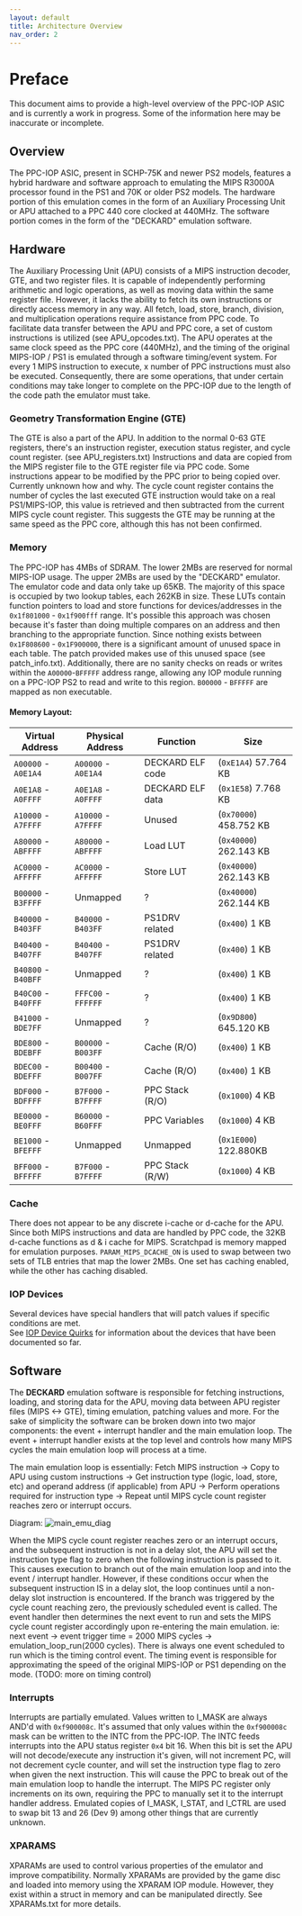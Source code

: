```yaml
---
layout: default
title: Architecture Overview
nav_order: 2
---
```


# Preface
This document aims to provide a high-level overview of the PPC-IOP ASIC and is currently a work in progress. Some of the information here may be inaccurate or incomplete.

## Overview
The PPC-IOP ASIC, present in SCHP-75K and newer PS2 models, features a hybrid hardware and software approach to 
emulating the MIPS R3000A processor found in the PS1 and 70K or older PS2 models. The hardware portion of this emulation
comes in the form of an Auxiliary Processing Unit or APU attached to a PPC 440 core clocked at 440MHz. 
The software portion comes in the form of the "DECKARD" emulation software.

## Hardware
The Auxiliary Processing Unit (APU) consists of a MIPS instruction decoder, GTE, and two register files. It is 
capable of independently performing arithmetic and logic operations, as well as moving data within the same register file.
However, it lacks the ability to fetch its own instructions or directly access memory in any way. All fetch, load, store,
branch, division, and multiplication operations require assistance from PPC code. To facilitate data transfer between 
the APU and PPC core, a set of custom instructions is utilized (see APU_opcodes.txt). The APU operates at the same 
clock speed as the PPC core (440MHz), and the timing of the original MIPS-IOP / PS1 is emulated through a software 
timing/event system. For every 1 MIPS instruction to execute, x number of PPC instructions must also be executed. 
Consequently, there are some operations, that under certain conditions may take longer to complete on the PPC-IOP 
due to the length of the code path the emulator must take.

### Geometry Transformation Engine (GTE)
The GTE is also a part of the APU. In addition to the normal 0-63 GTE registers, there's an instruction register, 
execution status register, and cycle count register. (see APU_registers.txt) Instructions and data are copied from the
MIPS register file to the GTE register file via PPC code. Some instructions appear to be modified by the PPC prior 
to being copied over. Currently unknown how and why. The cycle count register contains the number of cycles the last
executed GTE instruction would take on a real PS1/MIPS-IOP, this value is retrieved and then subtracted from the 
current MIPS cycle count register. This suggests the GTE may be running at the same speed as the PPC core, although this has not been confirmed.

### Memory
The PPC-IOP has 4MBs of SDRAM. The lower 2MBs are reserved for normal MIPS-IOP usage. The upper 2MBs are used by 
the "DECKARD" emulator. The emulator code and data only take up 65KB. The majority of this space is occupied by two 
lookup tables, each 262KB in size. These LUTs contain function pointers to load and store functions for devices/addresses
in the `0x1f801000` - `0x1f900fff` range. It's possible this approach was chosen because it's faster than doing multiple
compares on an address and then branching to the appropriate function. Since nothing exists between `0x1F808600` - `0x1F900000`,
there is a significant amount of unused space in each table. The patch provided makes use of this unused space (see patch_info.txt).
Additionally, there are no sanity checks on reads or writes within the `A00000`-`BFFFFF` address range, allowing any 
IOP module running on a PPC-IOP PS2 to read and write to this region. `B00000` - `BFFFFF` are mapped as non executable.

#### Memory Layout:

|   Virtual Address   |   Physical Address  |     Function     |          Size          |
|---------------------|---------------------|------------------|------------------------|
| `A00000` - `A0E1A4` | `A00000` - `A0E1A4` | DECKARD ELF code | (`0xE1A4`)  57.764 KB  |
| `A0E1A8` - `A0FFFF` | `A0E1A8` - `A0FFFF` | DECKARD ELF data | (`0x1E58`)  7.768 KB   |
| `A10000` - `A7FFFF` | `A10000` - `A7FFFF` | Unused           | (`0x70000`) 458.752 KB |
| `A80000` - `ABFFFF` | `A80000` - `ABFFFF` | Load LUT         | (`0x40000`) 262.143 KB |
| `AC0000` - `AFFFFF` | `AC0000` - `AFFFFF` | Store LUT        | (`0x40000`) 262.143 KB |
| `B00000` - `B3FFFF` | Unmapped            | ?                | (`0x40000`) 262.144 KB |
| `B40000` - `B403FF` | `B40000` - `B403FF` | PS1DRV related   | (`0x400`)   1 KB       |
| `B40400` - `B407FF` | `B40400` - `B407FF` | PS1DRV related   | (`0x400`)   1 KB       |
| `B40800` - `B40BFF` | Unmapped            | ?                | (`0x400`)   1 KB       |
| `B40C00` - `B40FFF` | `FFFC00` - `FFFFFF` | ?                | (`0x400`)   1 KB       |
| `B41000` - `BDE7FF` | Unmapped            | ?                | (`0x9D800`) 645.120 KB |
| `BDE800` - `BDEBFF` | `B00000` - `B003FF` | Cache (R/O)      | (`0x400`)   1 KB       |
| `BDEC00` - `BDEFFF` | `B00400` - `B007FF` | Cache (R/O)      | (`0x400`)   1 KB       |
| `BDF000` - `BDFFFF` | `B7F000` - `B7FFFF` | PPC Stack (R/O)  | (`0x1000`)  4 KB       |
| `BE0000` - `BE0FFF` | `B60000` - `B60FFF` | PPC Variables    | (`0x1000`)  4 KB       |
| `BE1000` - `BFEFFF` | Unmapped            | Unmapped         | (`0x1E000`) 122.880KB  |
| `BFF000` - `BFFFFF` | `B7F000` - `B7FFFF` | PPC Stack (R/W)  | (`0x1000`)  4 KB       |

### Cache
There does not appear to be any discrete i-cache or d-cache for the APU. Since both MIPS instructions and data are 
handled by PPC code, the 32KB d-cache functions as d & i cache for MIPS. Scratchpad is memory mapped for emulation 
purposes. `PARAM_MIPS_DCACHE_ON` is used to swap between two sets of TLB entries that map the lower 2MBs. 
One set has caching enabled, while the other has caching disabled.

### IOP Devices
Several devices have special handlers that will patch values if specific conditions are met.  
See [IOP Device Quirks](./docs/IOP_devquirck/IOP_device_quircks.md) for information about the devices that have been documented so far.

## Software
The **DECKARD** emulation software is responsible for fetching instructions, loading, and storing data for the APU, moving 
data between APU register files (MIPS <-> GTE), timing emulation, patching values and more. For the sake of simplicity
the software can be broken down into two major components: the event + interrupt handler and the main emulation loop. 
The event + interrupt handler exists at the top level and controls how many MIPS cycles the main emulation loop will 
process at a time.

The main emulation loop is essentially:
Fetch MIPS instruction -> Copy to APU using custom instructions -> Get instruction type (logic, load, store, etc) and operand address (if applicable) from APU -> Perform operations required for instruction type -> Repeat until MIPS cycle count register reaches zero or interrupt occurs.

Diagram:
![main_emu_diag](https://github.com/qnox32/PPC-IOP/assets/123997012/048f8a4e-58a9-47db-8b91-00208bcf9b32)

When the MIPS cycle count register reaches zero or an interrupt occurs, and the subsequent instruction is not in a delay slot, the APU will set the instruction type flag to zero when the following instruction is passed to it. This causes execution to branch out of the main emulation loop and into the event / interrupt handler. However, if these conditions occur when the subsequent instruction IS in a delay slot, the loop continues until a non-delay slot instruction is encountered. If the branch was triggered by the cycle count reaching zero, the previously scheduled event is called. The event handler then determines the next event to run and sets the MIPS cycle count register accordingly upon re-entering the main emulation. ie: next event -> event trigger time = 2000 MIPS cycles -> emulation_loop_run(2000 cycles). There is always one event scheduled to run which is the timing control event. The timing event is responsible for approximating the speed of the original MIPS-IOP or PS1 depending on the mode. (TODO: more on timing control)

### Interrupts
Interrupts are partially emulated. Values written to I_MASK are always AND'd with `0xf900008c`. It's assumed that only values within the `0xf900008c` mask can be written to the INTC from the PPC-IOP. The INTC feeds interrupts into the APU status register `0x4` bit 16. When this bit is set the APU will not decode/execute any instruction it's given, will not increment PC, will not decrement cycle counter, and will set the instruction type flag to zero when given the next instruction. This will cause the PPC to break out of the main emulation loop to handle the interrupt. The MIPS PC register only increments on its own, requiring the PPC to manually set it to the interrupt handler address. Emulated copies of I_MASK, I_STAT, and I_CTRL are used to swap bit 13 and 26 (Dev 9) among other things that are currently unknown. 

### XPARAMS
XPARAMs are used to control various properties of the emulator and improve compatibility. Normally XPARAMs are provided by the game disc and loaded into memory using the XPARAM IOP module. However, they exist within a struct in memory and can be manipulated directly. See XPARAMs.txt for more details.
